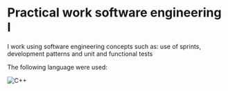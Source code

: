 # Practical work software engineering I

I work using software engineering concepts such as: use of sprints, development patterns and unit and functional tests

The following language were used:

<img alt="C++" src="https://img.shields.io/badge/c++-%2300599C.svg?&style=for-the-badge&logo=c%2B%2B&ogoColor=white"/>
